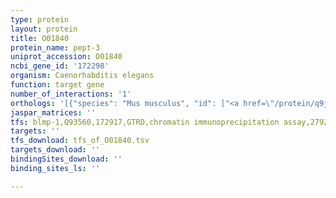 ```yaml
---
type: protein
layout: protein
title: O01840
protein_name: pept-3
uniprot_accession: O01840
ncbi_gene_id: '172298'
organism: Caenorhabditis elegans
function: target gene
number_of_interactions: '1'
orthologs: '[{"species": "Mus musculus", "id": ["<a href=\"/protein/q9jip7\">Q9JIP7</a>", "Q9JM03"]}, {"species": "Rattus norvegicus", "id": ["<a href=\"/protein/a0a0h2uha7\">A0A0H2UHA7</a>", "F1LMZ1"]}, {"species": "Danio rerio", "id": ["<a href=\"/protein/f1qp47\">F1QP47</a>"]}]'
jaspar_matrices: ''
tfs: blmp-1,Q93560,172917,GTRD,chromatin immunoprecipitation assay,27924024%5Buid%5D,No
targets: ''
tfs_download: tfs_of_O01840.tsv
targets_download: ''
bindingSites_download: ''
binding_sites_ls: ''

---
```


